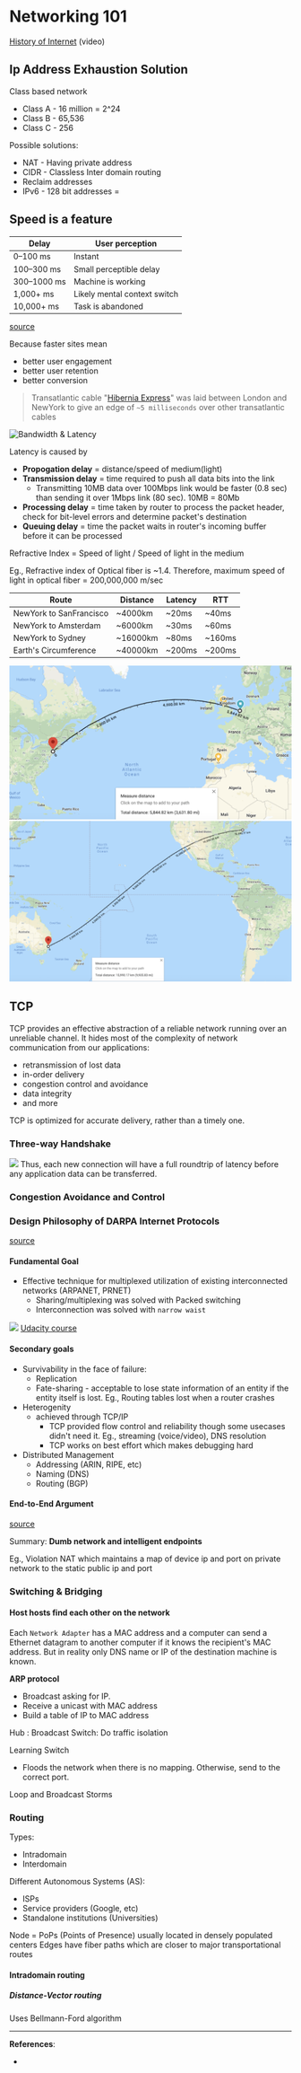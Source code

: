 # Networking 101

[History of Internet](https://www.youtube.com/watch?v=BQFprTs2Gso) (video)

## Ip Address Exhaustion Solution

Class based network

* Class A - 16 million = 2^24
* Class B - 65,536
* Class C - 256

Possible solutions:

* NAT - Having private address
* CIDR - Classless Inter domain routing
* Reclaim addresses
* IPv6 - 128 bit addresses = 

## Speed is a feature

|Delay|	User perception|
|----|----|
|0–100 ms	|Instant|
|100–300 ms	|Small perceptible delay|
|300–1000 ms|Machine is working|
|1,000+ ms	|Likely mental context switch|
|10,000+ ms	|Task is abandoned|

[source](https://hpbn.co/primer-on-web-performance/#speed-performance-and-human-perception)

Because faster sites mean

* better user engagement
* better user retention
* better conversion

> Transatlantic cable "[Hibernia Express](https://en.wikipedia.org/wiki/Hibernia_Express)" was laid between London and NewYork to give an edge of `~5 milliseconds` over other transatlantic cables

![Bandwidth & Latency](https://hpbn.co/assets/diagrams/9f12afe5ca29ba5c2ad555fcee5bd568.svg)

Latency is caused by

* **Propogation delay** = distance/speed of medium(light)
* **Transmission delay** = time required to push all data bits into the link
	* Transmitting 10MB data over 100Mbps link would be faster (0.8 sec) than sending it over 1Mbps link (80 sec). 10MB = 80Mb
* **Processing delay** = time taken by router to process the packet header, check for bit-level errors and determine packet's destination
* **Queuing delay** = time the packet waits in router's incoming buffer before it can be processed


Refractive Index = Speed of light / Speed of light in the medium

Eg., Refractive index of Optical fiber is \~1.4. Therefore, maximum speed of light in optical fiber = 200,000,000 m/sec

|Route|Distance|Latency|RTT|
|------|-----|-----|-----|
|NewYork to SanFrancisco| ~4000km | ~20ms |~40ms |
|NewYork to Amsterdam| ~6000km | ~30ms |~60ms |
|NewYork to Sydney| ~16000km | ~80ms |~160ms |
|Earth's Circumference| ~40000km | ~200ms |~200ms |

![](../images/NY-AMS.png)
![](../images/NY-SYD.png)

## TCP

TCP provides an effective abstraction of a reliable network running over an unreliable channel. It hides most of the complexity of network communication from our applications: 
* retransmission of lost data
* in-order delivery 
* congestion control and avoidance
* data integrity
* and more

TCP is optimized for accurate delivery, rather than a timely one.

### Three-way Handshake

![](https://hpbn.co/assets/diagrams/eefa1170a673da0140efe1ece7a2884b.svg)
Thus, each new connection will have a full roundtrip of latency before any application data can be transferred.

### Congestion Avoidance and Control


### Design Philosophy of DARPA Internet Protocols

[source](http://ccr.sigcomm.org/archive/1995/jan95/ccr-9501-clark.pdf)

#### Fundamental Goal

* Effective technique for multiplexed utilization of existing interconnected networks (ARPANET, PRNET)
	* Sharing/multiplexing was solved with Packed switching
	* Interconnection was solved with `narrow waist`

![](https://i.pinimg.com/originals/7c/2f/90/7c2f90d7575d336c16d9063249b5dce6.png)
[Udacity course](https://www.youtube.com/watch?v=uXumm52oBMo)

#### Secondary goals

* Survivability in the face of failure:
	* Replication
	* Fate-sharing - acceptable to lose state information of an entity if the entity itself is lost. Eg., Routing tables lost when a router crashes
* Heterogenity
	* achieved through TCP/IP
		* TCP provided flow control and reliability though some usecases didn't need it. Eg., streaming (voice/video), DNS resolution
		* TCP works on best effort which makes debugging hard
* Distributed Management
	* Addressing (ARIN, RIPE, etc)
	* Naming (DNS) 
	* Routing (BGP)

#### End-to-End Argument
[source](https://web.mit.edu/Saltzer/www/publications/endtoend/endtoend.pdf)

Summary: **Dumb network and intelligent endpoints** 

Eg., Violation NAT which maintains a map of device ip and port on private network to the static public ip and port


### Switching & Bridging

#### Host hosts find each other on the network

Each `Network Adapter` has a MAC address and a computer can send a Ethernet datagram to another computer if it knows the recipient's MAC address. But in reality only DNS name or IP of the destination machine is known.

**ARP protocol**

* Broadcast asking for IP. 
* Receive a unicast with MAC address 
* Build a table of IP to MAC address 


Hub : Broadcast
Switch: Do traffic isolation

Learning Switch

* Floods the network when there is no mapping. Otherwise, send to the correct port.

Loop and Broadcast Storms

### Routing

Types:
* Intradomain
* Interdomain

Different Autonomous Systems (AS):
* ISPs
* Service providers (Google, etc)
* Standalone institutions (Universities)

Node = PoPs (Points of Presence) usually located in densely populated centers
Edges have fiber paths which are closer to major transportational routes

#### Intradomain routing

##### Distance-Vector routing
Uses Bellmann-Ford algorithm




---
**References**:

* [](https://hpbn.co/building-blocks-of-tcp/)
